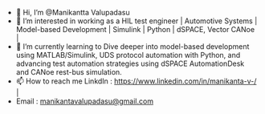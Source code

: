 - 👋 Hi, I’m @Manikantta Valupadasu
- 👀 I’m interested in working as a HIL test engineer | Automotive Systems | Model-based Development | Simulink | Python | dSPACE, Vector CANoe |
- 🌱 I’m currently learning to Dive deeper into model-based development using MATLAB/Simulink, UDS protocol automation with Python, and advancing test automation strategies using dSPACE AutomationDesk and CANoe rest-bus simulation.
- 📫 How to reach me LinkdIn : https://www.linkedin.com/in/manikanta-v-/ |
- Email : manikantavalupadasu@gmail.com
  

<!---
Valupadasu2915/Valupadasu2915 is a ✨ special ✨ repository because its `README.md` (this file) appears on your GitHub profile.
You can click the Preview link to take a look at your changes.
--->
